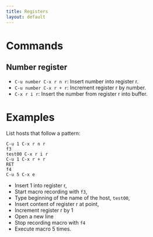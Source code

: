 ```yaml
---
title: Registers
layout: default
---
```


# Commands

## Number register

- `C-u number C-x r n r`: Insert number into register r.
- `C-u number C-x r + r`: Increment register r by number.
- `C-x r i r`: Insert the number from register r into buffer.


# Examples

List hosts that follow a pattern:

```
C-u 1 C-x r n r
f3
test00 C-x r i r
C-u 1 C-x r + r
RET
f4
C-u 5 C-x e
```
- Insert 1 into register r,
- Start macro recording with `f3`,
- Type beginning of the name of the host, `test00`,
- Insert content of register r at point,
- Increment register r by 1
- Open a new line
- Stop recording macro with `f4`
- Execute macro 5 times.
